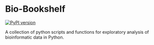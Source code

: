 # Bio-Bookshelf

[![PyPI version](https://badge.fury.io/py/biobookshelf.svg)](https://badge.fury.io/py/biobookshelf)

A collection of python scripts and functions for exploratory analysis of bioinformatic data in Python.
